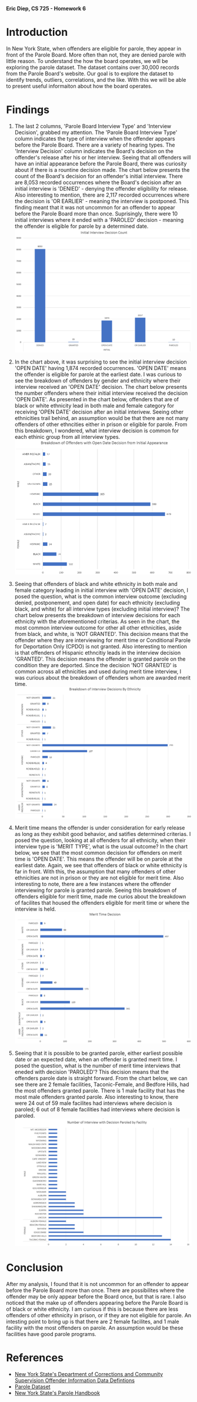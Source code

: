 **Eric Diep, CS 725 - Homework 6**

# Introduction

In New York State, when offenders are eligible for parole, they appear in front of the Parole Board. More often than not, they are denied parole with little reason. To understand the how the board operates, we will be exploring the parole dataset. The dataset contains over 30,000 records from the Parole Board's website. Our goal is to explore the dataset to identify trends, outliers, correlations, and the like. With this we will be able to present useful informaiton about how the board operates.

# Findings
1. The last 2 columns, 'Parole Board Interview Type' and 'Interview Decision', grabbed my attention. The 'Parole Board Interview Type' column indicates the type of interview when the offender appears before the Parole Board. There are a variety of hearing types. The 'Interview Decision' column indicates the Board's decision on the offender's release after his or her interview. Seeing that all offenders will have an initial appearance before the Parole Board, there was curiosity about if there is a rountine decision made. The chart below presents the count of the Board's decision for an offender's initial interview. There are 8,053 recorded occurrences where the Board's decision after an initial interview is 'DENIED' - denying the offender eligibility for release. Also interesting to mention, there are 2,117 recorded occurrences where the decision is 'OR EARLIER' - meaning the interview is postponed. This finding meant that it was not uncommon for an offender to appear before the Parole Board more than once. Suprisingly, there were 10 initial interviews where it ended with a 'PAROLED' decision - meaning the offender is eligible for parole by a determined date.
![alt text](Initial_Interview_Decision.PNG)

2. In the chart above, it was surprising to see the initial interview decision 'OPEN DATE' having 1,874 recorded occurrences. 'OPEN DATE' means the offender is eligible for parole at the earliest date. I was curious to see the breakdown of offenders by gender and ethnicity where their interview received an 'OPEN DATE' decision. The chart below presents the number offenders where their initial interview received the decision 'OPEN DATE'. As presented in the chart below, offenders that are of black or white ethnicity lead in both male and female category for receiving 'OPEN DATE' decision after an initial interivew. Seeing other ethnicities trail behind, an assumption would be that there are not many offenders of other ethncities either in prison or eligible for parole. From this breakdown, I wondered, what interview decision is common for each ethinic group from all interview types.
![alt text](Breakdown_Initial_Interview_Open_Date.PNG)

3. Seeing that offenders of black and white ethnicity in both male and female category leading in initial interview with 'OPEN DATE' decision, I posed the question, what is the common interview outcome (excluding denied, postponement, and open date) for each ethnicity (excluding black, and white) for all interview types (excluding initial interview)? The chart below presents the breakdown of interview decisions for each ethnicity with the aforementioned criterias. As seen in the chart, the most common interview outcome for other all other ethnicities, aside from black, and white, is 'NOT GRANTED'. This decision means that the offender where they are interviewing for merit time or Conditional Parole for Deportation Only (CPDO) is not granted. Also interesting to mention is that offenders of Hispanic ethncitiy leads in the interview decision 'GRANTED'. This decision means the offender is granted parole on the condition they are deported. Since the decision 'NOT GRANTED' is common across all ethnicities and used during merit time interview, I was curious about the breakdown of offenders whom are awarded merit time.
![alt text](Breakdown_Interivew_By_Ethnicity.PNG)

4. Merit time means the offender is under consideration for early release as long as they exhibit good behavior, and satifies determined criterias. I posed the question, looking at all offenders for all ethnicity, when their interview type is 'MERIT TYPE', what is the usual outcome? In the chart below, we see that the most common decision for offenders on merit time is 'OPEN DATE'. This means the offender will be on parole at the earliest date. Again, we see that offenders of black or white ethnicity is far in front. With this, the assumption that many offenders of other ethnicities are not in prison or they are not eligible for merit time. Also interesting to note, there are a few instances where the offender interviewing for parole is granted parole. Seeing this breakdown of offenders eligible for merit time, made me curios about the breakdown of facilites that housed the offenders eligible for merit time or where the interview is held.
![alt text](Merit_Time_Decision.PNG)

5. Seeing that it is possible to be granted parole, either earliest possible date or an expected date, when an offender is granted merit time. I posed the question, what is the number of merit time interviews that eneded with decision 'PAROLED'? This decision means that the offenders parole date is straight forward. From the chart below, we can see there are 2 female facilities, Taconic-Female, and Bedfore Hills, had the most offenders granted parole. There is 1 male facility that has the most male offenders granted parole. Also interesting to know, there were 24 out of 59 male facilites had interviews where decision is paroled; 6 out of 8 female facilities had interviews where decision is paroled.
![alt text](Paroled_By_Facility.PNG)

# Conclusion
After my analysis, I found that it is not uncommon for an offender to appear before the Parole Board more than once. There are possibilites where the offender may be only appear before the Board once, but that is rare. I also noticed that the make up of offenders appearing before the Parole Board is of black or white ethnicity. I am curious if this is because there are less offenders of other ethnicity in prison, or if they are not eligible for parole. An intesting point to bring up is that there are 2 female facilites, and 1 male facility with the most offenders on parole. An assumption would be these facilities have good parole programs.

# References
 - [New York State's Department of Corrections and Community Supervision Offender Information Data Defintions](http://www.doccs.ny.gov/calendardatadefinitions.html)
 - [Parole Dataset](http://www.cs.odu.edu/~mweigle/CS725-S18/HW6)
 - [New York State's Parole Handbook](http://www.doccs.ny.gov/Parole_Handbook.html)